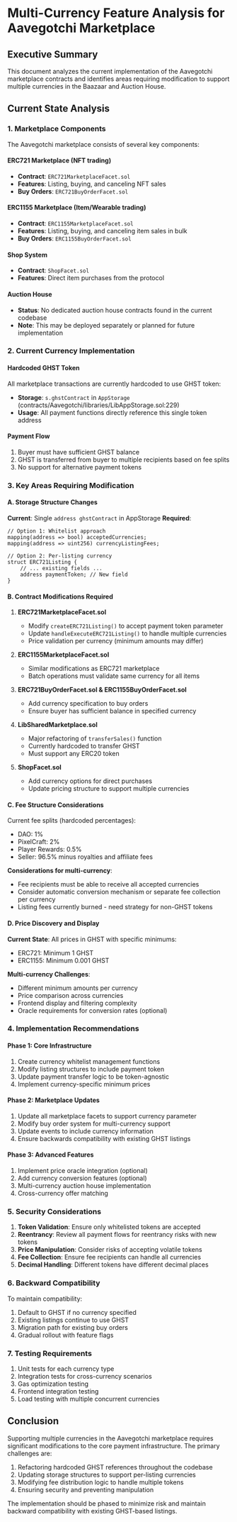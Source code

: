# Multi-Currency Feature Analysis for Aavegotchi Marketplace

## Executive Summary
This document analyzes the current implementation of the Aavegotchi marketplace contracts and identifies areas requiring modification to support multiple currencies in the Baazaar and Auction House.

## Current State Analysis

### 1. Marketplace Components
The Aavegotchi marketplace consists of several key components:

#### ERC721 Marketplace (NFT trading)
- **Contract**: `ERC721MarketplaceFacet.sol`
- **Features**: Listing, buying, and canceling NFT sales
- **Buy Orders**: `ERC721BuyOrderFacet.sol`

#### ERC1155 Marketplace (Item/Wearable trading)
- **Contract**: `ERC1155MarketplaceFacet.sol`
- **Features**: Listing, buying, and canceling item sales in bulk
- **Buy Orders**: `ERC1155BuyOrderFacet.sol`

#### Shop System
- **Contract**: `ShopFacet.sol`
- **Features**: Direct item purchases from the protocol

#### Auction House
- **Status**: No dedicated auction house contracts found in the current codebase
- **Note**: This may be deployed separately or planned for future implementation

### 2. Current Currency Implementation

#### Hardcoded GHST Token
All marketplace transactions are currently hardcoded to use GHST token:
- **Storage**: `s.ghstContract` in `AppStorage` (contracts/Aavegotchi/libraries/LibAppStorage.sol:229)
- **Usage**: All payment functions directly reference this single token address

#### Payment Flow
1. Buyer must have sufficient GHST balance
2. GHST is transferred from buyer to multiple recipients based on fee splits
3. No support for alternative payment tokens

### 3. Key Areas Requiring Modification

#### A. Storage Structure Changes
**Current**: Single `address ghstContract` in AppStorage
**Required**: 
```solidity
// Option 1: Whitelist approach
mapping(address => bool) acceptedCurrencies;
mapping(address => uint256) currencyListingFees;

// Option 2: Per-listing currency
struct ERC721Listing {
    // ... existing fields ...
    address paymentToken; // New field
}
```

#### B. Contract Modifications Required

1. **ERC721MarketplaceFacet.sol**
   - Modify `createERC721Listing()` to accept payment token parameter
   - Update `handleExecuteERC721Listing()` to handle multiple currencies
   - Price validation per currency (minimum amounts may differ)

2. **ERC1155MarketplaceFacet.sol**
   - Similar modifications as ERC721 marketplace
   - Batch operations must validate same currency for all items

3. **ERC721BuyOrderFacet.sol & ERC1155BuyOrderFacet.sol**
   - Add currency specification to buy orders
   - Ensure buyer has sufficient balance in specified currency

4. **LibSharedMarketplace.sol**
   - Major refactoring of `transferSales()` function
   - Currently hardcoded to transfer GHST
   - Must support any ERC20 token

5. **ShopFacet.sol**
   - Add currency options for direct purchases
   - Update pricing structure to support multiple currencies

#### C. Fee Structure Considerations

Current fee splits (hardcoded percentages):
- DAO: 1%
- PixelCraft: 2%
- Player Rewards: 0.5%
- Seller: 96.5% minus royalties and affiliate fees

**Considerations for multi-currency**:
- Fee recipients must be able to receive all accepted currencies
- Consider automatic conversion mechanism or separate fee collection per currency
- Listing fees currently burned - need strategy for non-GHST tokens

#### D. Price Discovery and Display

**Current State**: All prices in GHST with specific minimums:
- ERC721: Minimum 1 GHST
- ERC1155: Minimum 0.001 GHST

**Multi-currency Challenges**:
- Different minimum amounts per currency
- Price comparison across currencies
- Frontend display and filtering complexity
- Oracle requirements for conversion rates (optional)

### 4. Implementation Recommendations

#### Phase 1: Core Infrastructure
1. Create currency whitelist management functions
2. Modify listing structures to include payment token
3. Update payment transfer logic to be token-agnostic
4. Implement currency-specific minimum prices

#### Phase 2: Marketplace Updates
1. Update all marketplace facets to support currency parameter
2. Modify buy order system for multi-currency support
3. Update events to include currency information
4. Ensure backwards compatibility with existing GHST listings

#### Phase 3: Advanced Features
1. Implement price oracle integration (optional)
2. Add currency conversion features (optional)
3. Multi-currency auction house implementation
4. Cross-currency offer matching

### 5. Security Considerations

1. **Token Validation**: Ensure only whitelisted tokens are accepted
2. **Reentrancy**: Review all payment flows for reentrancy risks with new tokens
3. **Price Manipulation**: Consider risks of accepting volatile tokens
4. **Fee Collection**: Ensure fee recipients can handle all currencies
5. **Decimal Handling**: Different tokens have different decimal places

### 6. Backward Compatibility

To maintain compatibility:
1. Default to GHST if no currency specified
2. Existing listings continue to use GHST
3. Migration path for existing buy orders
4. Gradual rollout with feature flags

### 7. Testing Requirements

1. Unit tests for each currency type
2. Integration tests for cross-currency scenarios
3. Gas optimization testing
4. Frontend integration testing
5. Load testing with multiple concurrent currencies

## Conclusion

Supporting multiple currencies in the Aavegotchi marketplace requires significant modifications to the core payment infrastructure. The primary challenges are:

1. Refactoring hardcoded GHST references throughout the codebase
2. Updating storage structures to support per-listing currencies
3. Modifying fee distribution logic to handle multiple tokens
4. Ensuring security and preventing manipulation

The implementation should be phased to minimize risk and maintain backward compatibility with existing GHST-based listings.